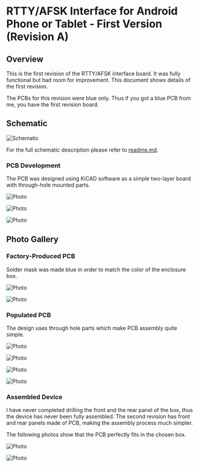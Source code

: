 # RTTY/AFSK Interface for Android Phone or Tablet - First Version (Revision A)

## Overview

This is the first revision of the RTTY/AFSK interface board. It was fully functional but had room for improvement. This document shows details of the first revision.

The PCBs for this revision were blue only. Thus if you got a blue PCB from me, you have the first revision board.

## Schematic

![Schematic](https://raw.githubusercontent.com/4x1md/phone_rtty_interface/master/docs/images/revision_a/phone_rtty_interface_cicruit.png)

For the full schematic description please refer to [readme.md](https://github.com/4x1md/phone_rtty_interface/blob/master/README.md).

### PCB Development

The PCB was designed using KiCAD software as a simple two-layer board with through-hole mounted parts.

![Photo](https://raw.githubusercontent.com/4x1md/phone_rtty_interface/master/docs/images/revision_a/pcb_front.jpg)

![Photo](https://raw.githubusercontent.com/4x1md/phone_rtty_interface/master/docs/images/revision_a/pcb_back.jpg)

![Photo](https://raw.githubusercontent.com/4x1md/phone_rtty_interface/master/docs/images/revision_a/pcb_3d.jpg)

## Photo Gallery

### Factory-Produced PCB

Solder mask was made blue in order to match the color of the enclosure box.

![Photo](https://raw.githubusercontent.com/4x1md/phone_rtty_interface/master/docs/images/revision_a/pcbs_01.jpg)

![Photo](https://raw.githubusercontent.com/4x1md/phone_rtty_interface/master/docs/images/revision_a/pcbs_02.jpg)

### Populated PCB

The design uses through hole parts which make PCB assembly quite simple.

![Photo](https://raw.githubusercontent.com/4x1md/phone_rtty_interface/master/docs/images/revision_a/device_01.jpg)

![Photo](https://raw.githubusercontent.com/4x1md/phone_rtty_interface/master/docs/images/revision_a/device_02.jpg)

![Photo](https://raw.githubusercontent.com/4x1md/phone_rtty_interface/master/docs/images/revision_a/device_03.jpg)

![Photo](https://raw.githubusercontent.com/4x1md/phone_rtty_interface/master/docs/images/revision_a/device_04.jpg)

### Assembled Device

I have never completed drilling the front and the rear panel of the box, thus the device has never been fully assembled. The second revision has front and rear panels made of PCB, making the assembly process much simpler.

The following photos show that the PCB perfectly fits in the chosen box.

![Photo](https://raw.githubusercontent.com/4x1md/phone_rtty_interface/master/docs/images/revision_a/mech_01.jpg)

![Photo](https://raw.githubusercontent.com/4x1md/phone_rtty_interface/master/docs/images/revision_a/mech_02.jpg)
